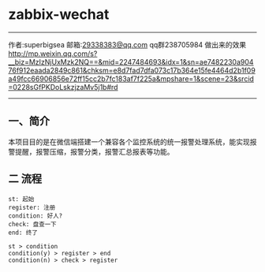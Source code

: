 # zabbix-wechat

------

作者:superbigsea 邮箱:29338383@qq.com qq群238705984
做出来的效果 http://mp.weixin.qq.com/s?__biz=MzIzNjUxMzk2NQ==&mid=2247484693&idx=1&sn=ae7482230a90476f912eaada2849c861&chksm=e8d7fad7dfa073c17b364e15fe4464d2b1f09a49fcc66906856e72ff15cc2b7fc183af7f225a&mpshare=1&scene=23&srcid=0228sGfPKDoLskzjzaMv5j1b#rd



------

## 一、简介

本项目目的是在微信端搭建一个兼容各个监控系统的统一报警处理系统，能实现报警提醒，报警压缩，报警分类，报警汇总报表等功能。

## 二 流程


```flow
st: 起始
register: 注册
condition: 好人?
check: 盘查一下
end: 终了

st > condition
condition(y) > register > end
condition(n) > check > register
```
